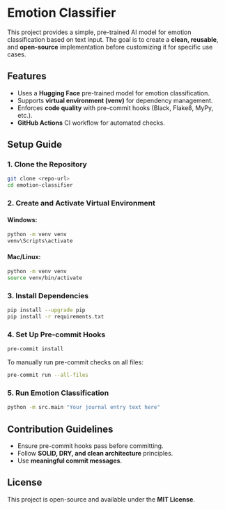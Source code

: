 # Emotion Classifier

This project provides a simple, pre-trained AI model for emotion classification based on text input. The goal is to create a **clean, reusable**, and **open-source** implementation before customizing it for specific use cases.

## Features
- Uses a **Hugging Face** pre-trained model for emotion classification.
- Supports **virtual environment (venv)** for dependency management.
- Enforces **code quality** with pre-commit hooks (Black, Flake8, MyPy, etc.).
- **GitHub Actions** CI workflow for automated checks.

## Setup Guide

### 1. Clone the Repository
```bash
git clone <repo-url>
cd emotion-classifier
```

### 2. Create and Activate Virtual Environment
#### Windows:
```bash
python -m venv venv
venv\Scripts\activate
```
#### Mac/Linux:
```bash
python -m venv venv
source venv/bin/activate
```

### 3. Install Dependencies
```bash
pip install --upgrade pip
pip install -r requirements.txt
```

### 4. Set Up Pre-commit Hooks
```bash
pre-commit install
```
To manually run pre-commit checks on all files:
```bash
pre-commit run --all-files
```

### 5. Run Emotion Classification
```bash
python -m src.main "Your journal entry text here"
```

## Contribution Guidelines
- Ensure pre-commit hooks pass before committing.
- Follow **SOLID, DRY, and clean architecture** principles.
- Use **meaningful commit messages**.

## License
This project is open-source and available under the **MIT License**.
